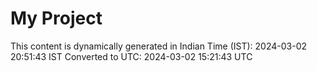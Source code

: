 # My Project

This content is dynamically generated in Indian Time (IST): 2024-03-02 20:51:43 IST
Converted to UTC: 2024-03-02 15:21:43 UTC
